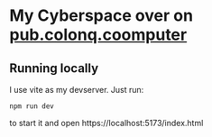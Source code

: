 # My Cyberspace over on [pub.colonq.coomputer](https://pub.colonq.computer/~doce)

## Running locally

I use vite as my devserver. Just run:
```shell
npm run dev
```
to start it and open https://localhost:5173/index.html
